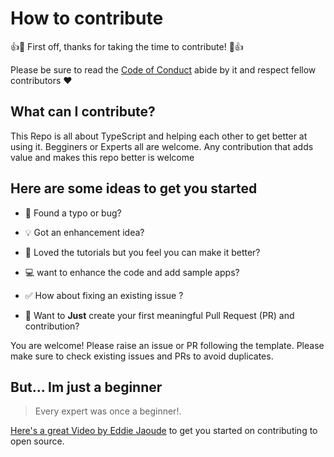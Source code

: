 # How to contribute

👍🎉 First off, thanks for taking the time to contribute! 🎉👍

Please be sure to read the [Code of Conduct](./CONTRIBUTING.md) abide by it and respect fellow contributors :heart:

## What can I contribute?

This Repo is all about TypeScript and helping each other to get better at using it. Begginers or Experts all are welcome. Any contribution that adds value and makes this repo better is welcome

## Here are some ideas to get you started

- :bug: Found a typo or bug?

- :bulb: Got an enhancement idea?

- :memo: Loved the tutorials but you feel you can make it better?

- :computer: want to enhance the code and add sample apps?

- :white_check_mark: How about fixing an existing issue ?

- :seedling: Want to **Just** create your first meaningful Pull Request (PR) and contribution?

You are welcome! Please raise an issue or PR following the template. Please make sure to check existing issues and PRs to avoid duplicates.

## But... Im just a beginner

> Every expert was once a beginner!.

[Here's a great Video by Eddie Jaoude](https://youtu.be/yzeVMecydCE) to get you started on contributing to open source.